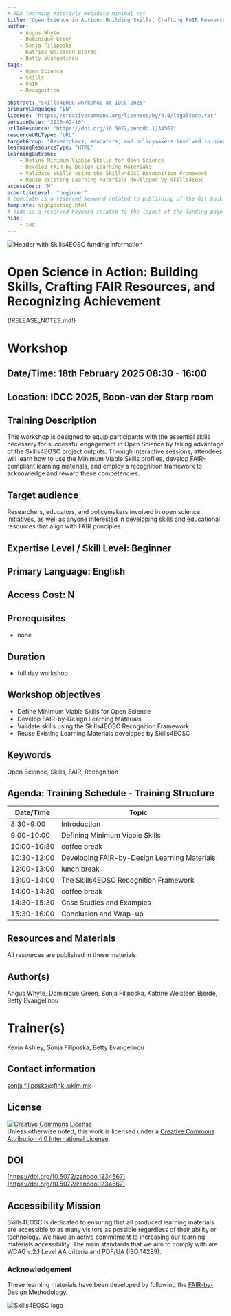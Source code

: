```yaml
---
# RDA learning materials metadata minimal set
title: "Open Science in Action: Building Skills, Crafting FAIR Resources, and Recognizing Achievement"
author: 
    - Angus Whyte
    - Dominique Green
    - Sonja Filiposka
    - Katrine Weisteen Bjerde
    - Betty Evangelinou
tags: 
    - Open Science
    - Skills
    - FAIR
    - Recognition

abstract: "Skills4EOSC workshop at IDCC 2025"
primaryLanguage: "EN"
license: "https://creativecommons.org/licenses/by/4.0/legalcode.txt"
versionDate: "2025-02-16"
urlToResource: "https://doi.org/10.5072/zenodo.1234567"
resourceURLType: "URL"
targetGroup: "Researchers, educators, and policymakers involved in open science initiatives, as well as anyone interested in developing skills and educational resources that align with FAIR principles."
learningResourceType: "HTML"
learningOutcome: 
    - Define Minimum Viable Skills for Open Science 
    - Develop FAIR-by-Design Learning Materials
    - Validate skills using the Skills4EOSC Recognition Framework
    - Reuse Existing Learning Materials developed by Skills4EOSC
accessCost: "N"
expertiseLevel: "beginner"
# template is a reserved keyword related to publishing of the Git book itself and not part of the RDA metadata schema. Please leave it as is and don't edit it manually
template: signposting.html
# hide is a reserved keyword related to the layout of the landing page and not part of the RDA metadata schema. Please leave it as is and don't edit it manually
hide:
    - toc
---
```


![Header with Skills4EOSC funding information](./attachments/header.png)

# Open Science in Action: Building Skills, Crafting FAIR Resources, and Recognizing Achievement 

{!RELEASE_NOTES.md!}

# Workshop

## Date/Time: 18th February 2025 08:30 - 16:00

## Location: IDCC 2025, Boon-van der Starp room

## Training Description

This workshop is designed to equip participants with the essential skills necessary for successful engagement in Open Science by taking advantage of the Skills4EOSC project outputs. Through interactive sessions, attendees will learn how to use the Minimum Viable Skills profiles, develop FAIR-compliant learning materials, and employ a recognition framework to acknowledge and reward these competencies.

## Target audience

Researchers, educators, and policymakers involved in open science initiatives, as well as anyone interested in developing skills and educational resources that align with FAIR principles.


## Expertise Level / Skill Level: Beginner

## Primary Language: English

## Access Cost: N

## Prerequisites

- none

## Duration

- full day workshop

## Workshop objectives

- Define Minimum Viable Skills for Open Science 
- Develop FAIR-by-Design Learning Materials
- Validate skills using the Skills4EOSC Recognition Framework
- Reuse Existing Learning Materials developed by Skills4EOSC

## Keywords

Open Science, Skills, FAIR, Recognition

## Agenda: Training Schedule - Training Structure

| Date/Time | Topic             |
|-----------|-------------------|
| 8:30-9:00  | Introduction   |
| 9:00-10:00  | Defining Minimum Viable Skills   |
| 10:00-10:30  | coffee break      |
| 10:30-12:00  | Developing FAIR-by-Design Learning Materials   |
| 12:00-13:00  | lunch break       |
| 13:00-14:00  | The Skills4EOSC Recognition Framework   |
| 14:00-14:30  | coffee break      |
| 14:30-15:30  | Case Studies and Examples   |
| 15:30-16:00  | Conclusion and Wrap-up   |

## Resources and Materials

All resources are published in these materials.

## Author(s)

Angus Whyte, Dominique Green, Sonja Filiposka, Katrine Weisteen Bjerde, Betty Evangelinou

# Trainer(s)

Kevin Ashley, Sonja Filiposka, Betty Evangelinou

## Contact information

sonja.filiposka@finki.ukim.mk

## License

<a rel="license" href="http://creativecommons.org/licenses/by/4.0/"><img alt="Creative Commons License" style="border-width:0" src="https://i.creativecommons.org/l/by/4.0/88x31.png" /></a><br />Unless otherwise noted, this work is licensed under a <a rel="license" href="http://creativecommons.org/licenses/by/4.0/">Creative Commons Attribution 4.0 International License</a>.

## DOI

[https://doi.org/10.5072/zenodo.1234567](https://doi.org/10.5072/zenodo.1234567)

## Accessibility Mission

Skills4EOSC is dedicated to ensuring that all produced learning materials are accessible to as many visitors as possible regardless of their ability or technology. We have an active commitment to increasing our learning materials accessibility. The main standards that we aim to comply with are WCAG v.2.1 Level AA criteria and PDF/UA (ISO 14289).

### Acknowledgement

These learning materials have been developed by following the [FAIR-by-Design Methodology](https://zenodo.org/records/8305540).

![Skills4EOSC logo](./attachments/skills4eosc.png)